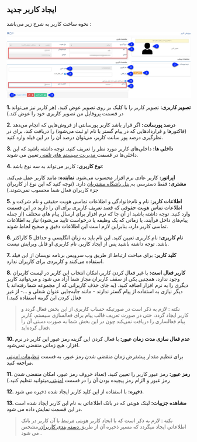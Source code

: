 ﻿## ایجاد کاربر جدید 


نحوه ساخت کاربر به شرح زیر می‌باشد :

![تصویر](Newuser1.jpg)

**1. تصویر کاربری:** تصویر کاربر را با کلیک بر روی تصویر عوض کنید. (هر کاربر نیز می‌تواند در قسمت پروفایل من تصویر کاربری خود را عوض کند.)

**2. درصد پورسانت:** اگر قرار باشد کاربر پورسانتی از فروش‌هایی که انجام می‌دهد (فاکتورها و قراردادهایی که در پیام گستر با نام او ثبت می‌شود) را دریافت کند، برای در نظرگیری درصد پور سانت کاربر، می‌توان درصد آن را در این فیلد وارد کنید.

**3. داخلی ها:** داخلی‌های کاربر مورد نظر را تعریف کنید. توجه داشته باشید که این داخلی‌ها در قسمت[ مدیریت سیستم های تلفنی ](https://github.com/1stco/PayamGostarDocs/blob/master/help%202.5.4/Basic-Information/Telephone-systems/telephone-systems-Management/telephone-systems-Management.md)تعیین می شوند.

**4. نوع کاربری:** کاربر می‌تواند به سه نوع باشد:

**اپراتور:** کاربر عادی نرم افزار محسوب می‌شود.
**نماینده:** مانند کاربر عمل می‌کند.
**مشتری:** فقط دسترسی به[ پنل باشگاه مشتریان](http://septadocs.1st.co.com/payamgostar/documents/%D8%A8%D8%A7%D8%B4%DA%AF%D8%A7%D9%87-%D9%88%D9%81%D8%A7%D8%AF%D8%A7%D8%B1%DB%8C?selectedId=3b54ff85-aa22-4620-716f-08d8a996e9ef&menuItemType=2#) دارد. (توجه کنید که این نوع از کاربران جزء کاربران فعال شما محسوب نمی‌شوند.)

**5. اطلاعات کاربر:** نام و نام‌خانوادگی و اطلاعات تماسی هویت حقیقی و نام شرکت و اطلاعات تماس هویت حقوقی  که قصد تعریف کاربری برای ان را دارید در این قسمت وارد کنید. توجه داشته باشید از آن جا که نرم افزار برای ارسال پیام های مختلف (از جمله پیام‌های داخل فرآیند، یا زمانی که یک وظیفه یا درخواست تایید می‌شود) نیاز به اطلاعات تماسی کاربر دارد، بنابراین لازم است این اطلاعات دقیق و صحیح لحاظ شوند.

**6. نام کاربری:** نام کاربری تعیین کنید. این نام باید به زبان انگلیسی و حداقل 5 کاراکتر باشد. توجه داشته باشید پس از ایجاد کاربر، نام کاربری او قابل ویرایش نیست.

**7. کلید کاربر:** برای مباحث ارتباط از طریق وب سرویس برنامه نویسان از این فیلد استفاده می‌کنند و کاربردی برای کاربران ندارد.

**8. کاربر فعال است:** با غیر فعال کردن کاربر،امکان انتخاب این کاربر در لیست کاربران وجود ندارد، همچنین یکی از سقف کاربران مجاز شما آزاد می شود و می‌توانید کاربر دیگری را به نرم افزار اضافه کنید. (به جای حذف کاربرانی که از مجموعه شما رفته‌اند یا دیگر نیازی به استفاده از پیام گستر ندارند - مانند جابه‌جایی عنوان شغلی و ...- از غیر فعال کردن این گزینه استفاده کنید.)


> نکته : لازم به ذکر است در صورتیکه حساب کاربری از این بخش فعال گردد و کاربر ایجاد گردد، حتی در صورت تعریف قالب پیام برای فعالسازی سیستم، کاربر پیام فعالسازی را دریافت نمی‌کند چون در این بخش شما به صورت دستی آن را فعال کرده‌اید.

**10. عدم فعال سازی مدت زمان عبور:** با فعال کردن این گزینه رمز عبور این کاربر در نرم افزار، هیچ زمانی منقضی نمی‌شود.

برای تنظیم مقدار پیشفرض زمان  منقضی شدن رمز عبور، به قسمت [تنظیمات امنیتی ](https://github.com/1stco/PayamGostarDocs/blob/master/help%202.5.4/Settings/General-settings/security/security.md)مراجعه کنید.


**11. رمز عبور:** رمز عبور کاربر را تعیین کنید. (تعداد حروف رمز عبور، امکان منقضی شدن رمز عبور و الزام رمز پیچیده بودن آن را در قسمت [امنیتی ](https://github.com/1stco/PayamGostarDocs/blob/master/help%202.5.4/Settings/General-settings/security/security.md)میتوانید تنظیم کنید.)

**12. ذخیره:** با استفاده از این کلید کاربر ایجاد شده ذخیره می شود.

**13. مشاهده جزییات:** لینک هویتی که در بانک اطلاعاتی به نام این کاربر ایجاد شده است در این قسمت نمایش داده می شود.

> نکته : لازم به ذکر است که با ایجاد کاربر هویتی مرتبط با آن کاربر در بانک اطلاعاتی ایجاد میگردد که مسیر ذخیره آن از طریق[ دسته بندی کاربران ](https://github.com/1stco/PayamGostarDocs/blob/master/help%202.5.4/Settings/General-settings/User-category/User-category.md)مشخص می شود .  

